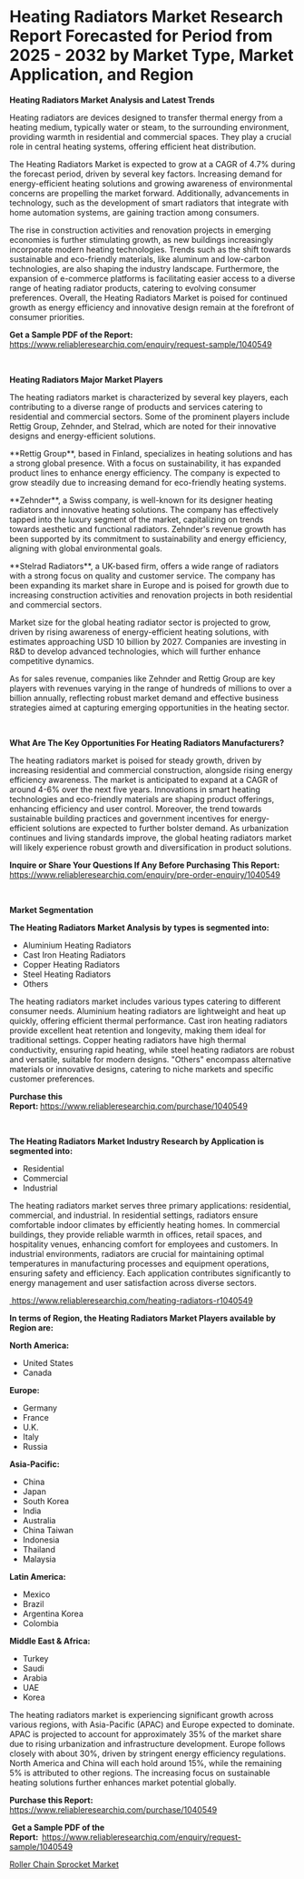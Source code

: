 <p><h1>Heating Radiators Market Research Report Forecasted for Period from 2025 -  2032 by Market Type, Market Application, and Region</h1></p><p><strong>Heating Radiators Market Analysis and Latest Trends</strong></p>
<p><p>Heating radiators are devices designed to transfer thermal energy from a heating medium, typically water or steam, to the surrounding environment, providing warmth in residential and commercial spaces. They play a crucial role in central heating systems, offering efficient heat distribution. </p><p>The Heating Radiators Market is expected to grow at a CAGR of 4.7% during the forecast period, driven by several key factors. Increasing demand for energy-efficient heating solutions and growing awareness of environmental concerns are propelling the market forward. Additionally, advancements in technology, such as the development of smart radiators that integrate with home automation systems, are gaining traction among consumers. </p><p>The rise in construction activities and renovation projects in emerging economies is further stimulating growth, as new buildings increasingly incorporate modern heating technologies. Trends such as the shift towards sustainable and eco-friendly materials, like aluminum and low-carbon technologies, are also shaping the industry landscape. Furthermore, the expansion of e-commerce platforms is facilitating easier access to a diverse range of heating radiator products, catering to evolving consumer preferences. Overall, the Heating Radiators Market is poised for continued growth as energy efficiency and innovative design remain at the forefront of consumer priorities.</p></p>
<p><strong>Get a Sample PDF of the Report:&nbsp;</strong> <a href="https://www.reliableresearchiq.com/enquiry/request-sample/1040549?utm_campaign=2444&utm_medium=2&utm_source=Github&utm_content=ia&utm_term=19022025&utm_id=heating-radiators">https://www.reliableresearchiq.com/enquiry/request-sample/1040549</a></p>
<p>&nbsp;</p>
<p><strong>Heating Radiators Major Market Players</strong></p>
<p><p>The heating radiators market is characterized by several key players, each contributing to a diverse range of products and services catering to residential and commercial sectors. Some of the prominent players include Rettig Group, Zehnder, and Stelrad, which are noted for their innovative designs and energy-efficient solutions.</p><p>**Rettig Group**, based in Finland, specializes in heating solutions and has a strong global presence. With a focus on sustainability, it has expanded product lines to enhance energy efficiency. The company is expected to grow steadily due to increasing demand for eco-friendly heating systems.</p><p>**Zehnder**, a Swiss company, is well-known for its designer heating radiators and innovative heating solutions. The company has effectively tapped into the luxury segment of the market, capitalizing on trends towards aesthetic and functional radiators. Zehnder's revenue growth has been supported by its commitment to sustainability and energy efficiency, aligning with global environmental goals.</p><p>**Stelrad Radiators**, a UK-based firm, offers a wide range of radiators with a strong focus on quality and customer service. The company has been expanding its market share in Europe and is poised for growth due to increasing construction activities and renovation projects in both residential and commercial sectors.</p><p>Market size for the global heating radiator sector is projected to grow, driven by rising awareness of energy-efficient heating solutions, with estimates approaching USD 10 billion by 2027. Companies are investing in R&D to develop advanced technologies, which will further enhance competitive dynamics.</p><p>As for sales revenue, companies like Zehnder and Rettig Group are key players with revenues varying in the range of hundreds of millions to over a billion annually, reflecting robust market demand and effective business strategies aimed at capturing emerging opportunities in the heating sector.</p></p>
<p>&nbsp;</p>
<p><strong>What Are The Key Opportunities For Heating Radiators Manufacturers?</strong></p>
<p><p>The heating radiators market is poised for steady growth, driven by increasing residential and commercial construction, alongside rising energy efficiency awareness. The market is anticipated to expand at a CAGR of around 4-6% over the next five years. Innovations in smart heating technologies and eco-friendly materials are shaping product offerings, enhancing efficiency and user control. Moreover, the trend towards sustainable building practices and government incentives for energy-efficient solutions are expected to further bolster demand. As urbanization continues and living standards improve, the global heating radiators market will likely experience robust growth and diversification in product solutions.</p></p>
<p><strong>Inquire or Share Your Questions If Any Before Purchasing This Report:</strong> <a href="https://www.reliableresearchiq.com/enquiry/pre-order-enquiry/1040549?utm_campaign=2444&utm_medium=2&utm_source=Github&utm_content=ia&utm_term=19022025&utm_id=heating-radiators">https://www.reliableresearchiq.com/enquiry/pre-order-enquiry/1040549</a></p>
<p>&nbsp;</p>
<p><strong>Market Segmentation</strong></p>
<p><strong>The Heating Radiators Market Analysis by types is segmented into:</strong></p>
<p><ul><li>Aluminium Heating Radiators</li><li>Cast Iron Heating Radiators</li><li>Copper Heating Radiators</li><li>Steel Heating Radiators</li><li>Others</li></ul></p>
<p><p>The heating radiators market includes various types catering to different consumer needs. Aluminium heating radiators are lightweight and heat up quickly, offering efficient thermal performance. Cast iron heating radiators provide excellent heat retention and longevity, making them ideal for traditional settings. Copper heating radiators have high thermal conductivity, ensuring rapid heating, while steel heating radiators are robust and versatile, suitable for modern designs. "Others" encompass alternative materials or innovative designs, catering to niche markets and specific customer preferences.</p></p>
<p><strong>Purchase this Report:&nbsp;</strong><a href="https://www.reliableresearchiq.com/purchase/1040549?utm_campaign=2444&utm_medium=2&utm_source=Github&utm_content=ia&utm_term=19022025&utm_id=heating-radiators">https://www.reliableresearchiq.com/purchase/1040549</a></p>
<p>&nbsp;</p>
<p><strong>The Heating Radiators Market Industry Research by Application is segmented into:</strong></p>
<p><ul><li>Residential</li><li>Commercial</li><li>Industrial</li></ul></p>
<p><p>The heating radiators market serves three primary applications: residential, commercial, and industrial. In residential settings, radiators ensure comfortable indoor climates by efficiently heating homes. In commercial buildings, they provide reliable warmth in offices, retail spaces, and hospitality venues, enhancing comfort for employees and customers. In industrial environments, radiators are crucial for maintaining optimal temperatures in manufacturing processes and equipment operations, ensuring safety and efficiency. Each application contributes significantly to energy management and user satisfaction across diverse sectors.</p></p>
<p><a href="https://www.reliableresearchiq.com/heating-radiators-r1040549?utm_campaign=2444&utm_medium=2&utm_source=Github&utm_content=ia&utm_term=19022025&utm_id=heating-radiators">&nbsp;https://www.reliableresearchiq.com/heating-radiators-r1040549</a></p>
<p><strong>In terms of Region, the Heating Radiators Market Players available by Region are:</strong></p>
<p>
    <p> <strong> North America: </strong>
        <ul>
            <li>United States</li>
            <li>Canada</li>
        </ul>
        </p> 
    <p> <strong> Europe: </strong>
        <ul>
            <li>Germany</li>
            <li>France</li>
            <li>U.K.</li>
            <li>Italy</li>
            <li>Russia</li>
        </ul>
        </p> 
    <p> <strong> Asia-Pacific: </strong>
        <ul>
            <li>China</li>
            <li>Japan</li>
            <li>South Korea</li>
            <li>India</li>
            <li>Australia</li>
            <li>China Taiwan</li>
            <li>Indonesia</li>
            <li>Thailand</li>
            <li>Malaysia</li>
        </ul>
        </p> 
    <p> <strong> Latin America: </strong>
        <ul>
            <li>Mexico</li>
            <li>Brazil</li>
            <li>Argentina Korea</li>
            <li>Colombia</li>
        </ul>
        </p> 
    <p> <strong> Middle East & Africa: </strong>
        <ul>
            <li>Turkey</li>
            <li>Saudi</li>
            <li>Arabia</li>
            <li>UAE</li>
            <li>Korea</li>
        </ul>
    </p>
    </p>
<p><p>The heating radiators market is experiencing significant growth across various regions, with Asia-Pacific (APAC) and Europe expected to dominate. APAC is projected to account for approximately 35% of the market share due to rising urbanization and infrastructure development. Europe follows closely with about 30%, driven by stringent energy efficiency regulations. North America and China will each hold around 15%, while the remaining 5% is attributed to other regions. The increasing focus on sustainable heating solutions further enhances market potential globally.</p></p>
<p><strong>Purchase this Report: </strong><a href="https://www.reliableresearchiq.com/purchase/1040549?utm_campaign=2444&utm_medium=2&utm_source=Github&utm_content=ia&utm_term=19022025&utm_id=heating-radiators">https://www.reliableresearchiq.com/purchase/1040549</a></p>
<p>&nbsp;<strong>Get a Sample PDF of the Report:&nbsp;&nbsp;</strong><a href="https://www.reliableresearchiq.com/enquiry/request-sample/1040549?utm_campaign=2444&utm_medium=2&utm_source=Github&utm_content=ia&utm_term=19022025&utm_id=heating-radiators">https://www.reliableresearchiq.com/enquiry/request-sample/1040549</a></p>
<p><strong></strong></p>
<p><p><a href="https://github.com/danikabiele541/Market-Research-Report-List-1/blob/main/roller-chain-sprocket-market.md?utm_campaign=2444&utm_medium=2&utm_source=Github&utm_content=ia&utm_term=19022025&utm_id=heating-radiators">Roller Chain Sprocket Market</a></p></p>